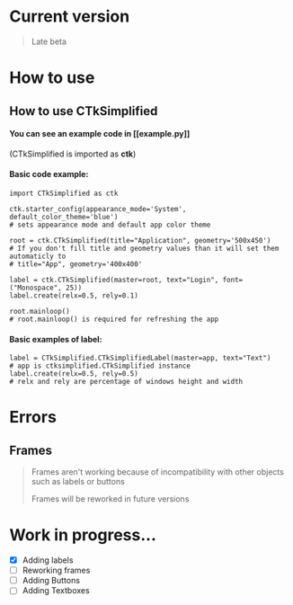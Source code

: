 
# Current version

> Late beta

# How to use

## How to use CTkSimplified

#### You can see an example code in [[example.py]] 
(CTkSimplified is imported as **ctk**) 

#### Basic code example:

```
import CTkSimplified as ctk

ctk.starter_config(appearance_mode='System', default_color_theme='blue')
# sets appearance mode and default app color theme

root = ctk.CTkSimplified(title="Application", geometry='500x450')
# If you don't fill title and geometry values than it will set them automaticly to
# title="App", geometry='400x400'

label = ctk.CTkSimplified(master=root, text="Login", font=("Monospace", 25))
label.create(relx=0.5, rely=0.1)

root.mainloop()
# root.mainloop() is required for refreshing the app
```

#### Basic examples of label:

```
label = CTkSimplified.CTkSimplifiedLabel(master=app, text="Text")
# app is ctksimplified.CTkSimplified instance
label.create(relx=0.5, rely=0.5) 
# relx and rely are percentage of windows height and width 
```

# Errors

## Frames

>Frames aren't working because of incompatibility with other objects such as labels or buttons
>
>Frames will be reworked in future versions

# Work in progress...

- [x] Adding labels
- [ ] Reworking frames
- [ ] Adding Buttons
- [ ] Adding Textboxes
